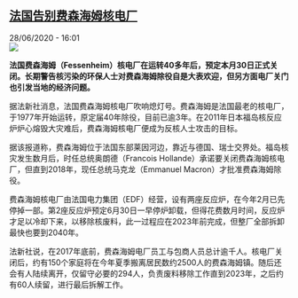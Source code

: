 <!--1593356215000-->
[法国告别费森海姆核电厂](http://www.rfi.fr//cn/%E6%B3%95%E5%9B%BD/20200628-%E6%B3%95%E5%9B%BD%E5%91%8A%E5%88%AB%E8%B4%B9%E6%A3%AE%E6%B5%B7%E5%A7%86%E6%A0%B8%E7%94%B5%E5%8E%82)
------

<div>28/06/2020 - 16:01</div><img src="https://s.rfi.fr/media/display/244d8c92-167c-11ea-acad-005056a99247/w:310/p:16x9/2016-02-28T174038Z_1498977884_LR1EC2S1D3E5B_RTRMADP_3_FRANCE-NUCLEAR_0.JPG"><p><strong>法国费森海姆（Fessenheim）核电厂在运转40多年后，预定本月30日正式关闭。长期警告核污染的环保人士对费森海姆除役自是大表欢迎，但另方面电厂关门也引发当地的经济问题。</strong></p><div class="t-content__body u-clearfix"><div class="m-interstitial"></div><p>据法新社消息，法国费森海姆核电厂吹响熄灯号。费森海姆是法国最老的核电厂，于1977年开始运转，原定届40年除役，目前已逾3年。在2011年日本福岛核反应炉炉心熔毁大灾难后，费森海姆核电厂便成为反核人士攻击的目标。</p><p>据该报道称，费森海姆位于法国东部莱因河边，靠近与德国、瑞士交界处。福岛核灾发生数月后，时任总统奥朗德（Francois Hollande）承诺要关闭费森海姆核电厂，但直到2018年，现任总统马克龙（Emmanuel Macron）才批准费森海姆除役。</p><p>费森海姆核电厂由法国电力集团（EDF）经营，设有两座反应炉，在今年2月已先停掉一部。第2座反应炉预定6月30日一早停炉卸载，但得花费数月时间，反应炉才足以冷却下来，以移除核废料，此一过程应在2023年前完成，但整厂全部拆卸最快也要到2040年。</p><p>法新社说，在2017年底前，费森海姆电厂员工与包商人员总计逾千人。核电厂关闭后，约有150个家庭将在今年夏季搬离居民数约2500人的费森海姆镇。随后还会有人陆续离开，仅留守必要的294人，负责废料移除工作直到2023年，之后约有60人续留，进行最后拆解工作。</p><div class="o-self-promo o-self-promo--nl o-self-promo--hidden" data-selfpromo-newsletter></div><div class="o-self-promo o-self-promo--app o-self-promo--hidden" data-selfpromo-app></div></div>
